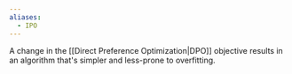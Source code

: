 ```yaml
---
aliases:
  - IPO
---
```

A change in the [[Direct Preference Optimization|DPO]] objective results in an algorithm that's simpler and less-prone to overfitting.
